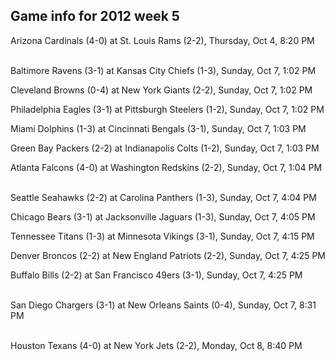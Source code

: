## Game info for 2012 week 5
Arizona Cardinals (4-0) at St. Louis Rams (2-2), Thursday, Oct 4, 8:20 PM

<br/>Baltimore Ravens (3-1) at Kansas City Chiefs (1-3), Sunday, Oct 7, 1:02 PM

Cleveland Browns (0-4) at New York Giants (2-2), Sunday, Oct 7, 1:02 PM

Philadelphia Eagles (3-1) at Pittsburgh Steelers (1-2), Sunday, Oct 7, 1:02 PM

Miami Dolphins (1-3) at Cincinnati Bengals (3-1), Sunday, Oct 7, 1:03 PM

Green Bay Packers (2-2) at Indianapolis Colts (1-2), Sunday, Oct 7, 1:03 PM

Atlanta Falcons (4-0) at Washington Redskins (2-2), Sunday, Oct 7, 1:04 PM

<br/>Seattle Seahawks (2-2) at Carolina Panthers (1-3), Sunday, Oct 7, 4:04 PM

Chicago Bears (3-1) at Jacksonville Jaguars (1-3), Sunday, Oct 7, 4:05 PM

Tennessee Titans (1-3) at Minnesota Vikings (3-1), Sunday, Oct 7, 4:15 PM

Denver Broncos (2-2) at New England Patriots (2-2), Sunday, Oct 7, 4:25 PM

Buffalo Bills (2-2) at San Francisco 49ers (3-1), Sunday, Oct 7, 4:25 PM

<br/>San Diego Chargers (3-1) at New Orleans Saints (0-4), Sunday, Oct 7, 8:31 PM

<br/>Houston Texans (4-0) at New York Jets (2-2), Monday, Oct 8, 8:40 PM

